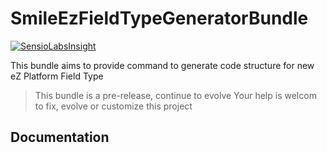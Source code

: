 # SmileEzFieldTypeGeneratorBundle

[![SensioLabsInsight](https://insight.sensiolabs.com/projects/6f66ce27-9b99-411c-a52b-d3fcc715684e/mini.png)](https://insight.sensiolabs.com/projects/6f66ce27-9b99-411c-a52b-d3fcc715684e)

This bundle aims to provide command to generate code structure for new eZ Platform Field Type

> This bundle is a pre-release, continue to evolve
> Your help is welcom to fix, evolve or customize this project

## Documentation

